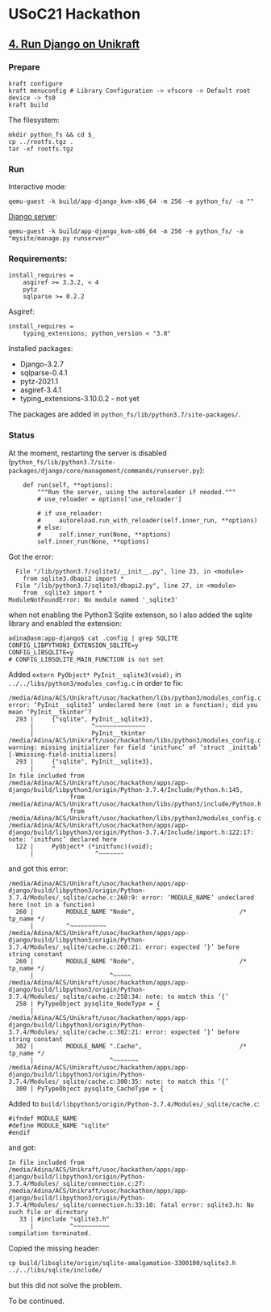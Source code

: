 # USoC21 Hackathon

## [4. Run Django on Unikraft](https://usoc21.unikraft.org/docs/hackathon/#4-run-django-on-unikraft)

### Prepare

```
kraft configure
kraft menuconfig # Library Configuration -> vfscore -> Default root device -> fs0
kraft build
```

The filesystem:
```
mkdir python_fs && cd $_
cp ../rootfs.tgz .
tar -xf rootfs.tgz
```

### Run

Interactive mode:
```
qemu-guest -k build/app-django_kvm-x86_64 -m 256 -e python_fs/ -a ""
```

[Django server](
https://docs.djangoproject.com/en/3.2/intro/tutorial01/):
```
qemu-guest -k build/app-django_kvm-x86_64 -m 256 -e python_fs/ -a "mysite/manage.py runserver"
```

### Requirements:
```
install_requires = 
	asgiref >= 3.3.2, < 4
	pytz
	sqlparse >= 0.2.2
```

Asgiref:
```
install_requires = 
	typing_extensions; python_version < "3.8"
```

Installed packages:
- Django-3.2.7
- sqlparse-0.4.1
- pytz-2021.1
- asgiref-3.4.1
- typing_extensions-3.10.0.2 - not yet

The packages are added in `python_fs/lib/python3.7/site-packages/`.

### Status

At the moment, restarting the server is disabled (`python_fs/lib/python3.7/site-packages/django/core/management/commands/runserver.py`):
```
    def run(self, **options):
        """Run the server, using the autoreloader if needed."""
        # use_reloader = options['use_reloader']

        # if use_reloader:
        #     autoreload.run_with_reloader(self.inner_run, **options)
        # else:
        #     self.inner_run(None, **options)
        self.inner_run(None, **options)
```

Got the error:
```
  File "/lib/python3.7/sqlite3/__init__.py", line 23, in <module>
    from sqlite3.dbapi2 import *
  File "/lib/python3.7/sqlite3/dbapi2.py", line 27, in <module>
    from _sqlite3 import *
ModuleNotFoundError: No module named '_sqlite3'
```
when not enabling the Python3 Sqlite extenson, so I also added the sqlite
library and enabled the extension:
```
adina@asm:app-django$ cat .config | grep SQLITE
CONFIG_LIBPYTHON3_EXTENSION_SQLITE=y
CONFIG_LIBSQLITE=y
# CONFIG_LIBSQLITE_MAIN_FUNCTION is not set
```

Added `extern PyObject* PyInit__sqlite3(void);` in `../../libs/python3/modules_config.c` in order to fix:
```
/media/Adina/ACS/Unikraft/usoc/hackathon/libs/python3/modules_config.c:293:16: error: ‘PyInit__sqlite3’ undeclared here (not in a function); did you mean ‘PyInit__tkinter’?
  293 |     {"sqlite", PyInit__sqlite3},
      |                ^~~~~~~~~~~~~~~
      |                PyInit__tkinter
/media/Adina/ACS/Unikraft/usoc/hackathon/libs/python3/modules_config.c:293:5: warning: missing initializer for field ‘initfunc’ of ‘struct _inittab’ [-Wmissing-field-initializers]
  293 |     {"sqlite", PyInit__sqlite3},
      |     ^
In file included from /media/Adina/ACS/Unikraft/usoc/hackathon/apps/app-django/build/libpython3/origin/Python-3.7.4/Include/Python.h:145,
                 from /media/Adina/ACS/Unikraft/usoc/hackathon/libs/python3/include/Python.h:41,
                 from /media/Adina/ACS/Unikraft/usoc/hackathon/libs/python3/modules_config.c:20:
/media/Adina/ACS/Unikraft/usoc/hackathon/apps/app-django/build/libpython3/origin/Python-3.7.4/Include/import.h:122:17: note: ‘initfunc’ declared here
  122 |     PyObject* (*initfunc)(void);
      |                 ^~~~~~~~
```
and got this error:
```
/media/Adina/ACS/Unikraft/usoc/hackathon/apps/app-django/build/libpython3/origin/Python-3.7.4/Modules/_sqlite/cache.c:260:9: error: ‘MODULE_NAME’ undeclared here (not in a function)
  260 |         MODULE_NAME "Node",                             /* tp_name */
      |         ^~~~~~~~~~~
/media/Adina/ACS/Unikraft/usoc/hackathon/apps/app-django/build/libpython3/origin/Python-3.7.4/Modules/_sqlite/cache.c:260:21: error: expected ‘}’ before string constant
  260 |         MODULE_NAME "Node",                             /* tp_name */
      |                     ^~~~~~
/media/Adina/ACS/Unikraft/usoc/hackathon/apps/app-django/build/libpython3/origin/Python-3.7.4/Modules/_sqlite/cache.c:258:34: note: to match this ‘{’
  258 | PyTypeObject pysqlite_NodeType = {
      |                                  ^
/media/Adina/ACS/Unikraft/usoc/hackathon/apps/app-django/build/libpython3/origin/Python-3.7.4/Modules/_sqlite/cache.c:302:21: error: expected ‘}’ before string constant
  302 |         MODULE_NAME ".Cache",                           /* tp_name */
      |                     ^~~~~~~~
/media/Adina/ACS/Unikraft/usoc/hackathon/apps/app-django/build/libpython3/origin/Python-3.7.4/Modules/_sqlite/cache.c:300:35: note: to match this ‘{’
  300 | PyTypeObject pysqlite_CacheType = {
```

Added to `build/libpython3/origin/Python-3.7.4/Modules/_sqlite/cache.c`:
```
#ifndef MODULE_NAME
#define MODULE_NAME "sqlite"
#endif
```
and got:
```
In file included from /media/Adina/ACS/Unikraft/usoc/hackathon/apps/app-django/build/libpython3/origin/Python-3.7.4/Modules/_sqlite/connection.c:27:
/media/Adina/ACS/Unikraft/usoc/hackathon/apps/app-django/build/libpython3/origin/Python-3.7.4/Modules/_sqlite/connection.h:33:10: fatal error: sqlite3.h: No such file or directory
   33 | #include "sqlite3.h"
      |          ^~~~~~~~~~~
compilation terminated.
```

Copied the missing header:
```
cp build/libsqlite/origin/sqlite-amalgamation-3300100/sqlite3.h ../../libs/sqlite/include/
```
but this did not solve the problem.

To be continued.
